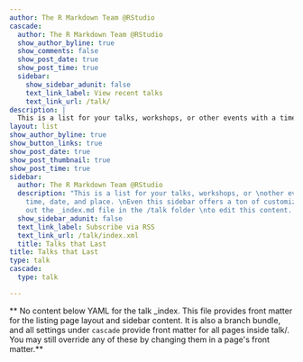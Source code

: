```yaml
---
author: The R Markdown Team @RStudio
cascade:
  author: The R Markdown Team @RStudio
  show_author_byline: true
  show_comments: false
  show_post_date: true
  show_post_time: true
  sidebar:
    show_sidebar_adunit: false
    text_link_label: View recent talks
    text_link_url: /talk/
description: |
  This is a list for your talks, workshops, or other events with a time, date, and place.
layout: list
show_author_byline: true
show_button_links: true
show_post_date: true
show_post_thumbnail: true
show_post_time: true
sidebar:
  author: The R Markdown Team @RStudio
  description: "This is a list for your talks, workshops, or \nother events with a
    time, date, and place. \nEven this sidebar offers a ton of customizations.\n\nCheck
    out the _index.md file in the /talk folder \nto edit this content. \n"
  show_sidebar_adunit: false
  text_link_label: Subscribe via RSS
  text_link_url: /talk/index.xml
  title: Talks that Last
title: Talks that Last
type: talk
cascade:
  type: talk

---
```


** No content below YAML for the talk _index. This file provides front matter for the listing page layout and sidebar content. It is also a branch bundle, and all settings under `cascade` provide front matter for all pages inside talk/. You may still override any of these by changing them in a page's front matter.**
